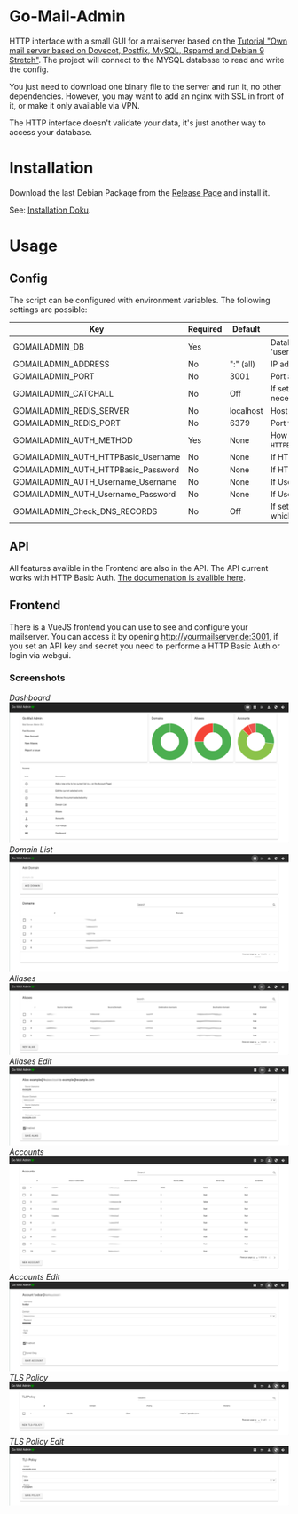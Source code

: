 # Go-Mail-Admin
HTTP interface with a small GUI for a mailserver based on the [Tutorial "Own mail server based on Dovecot, Postfix, MySQL, Rspamd and Debian 9 Stretch"](https://thomas-leister.de/en/mailserver-debian-stretch/).
The project will connect to the MYSQL database to read and write the config. 

You just need to download one binary file to the server and run it, no other dependencies. However, you may want to add an nginx with SSL in front of it, or make it only available via VPN.

The HTTP interface doesn't validate your data, it's just another way to access your database.
# Installation

Download the last Debian Package from the [Release Page](https://github.com/kekskurse/go-mail-admin/releases) and install it.

See:  [Installation Doku](https://github.com/kekskurse/go-mail-admin/blob/master/docs/install.md).

# Usage
## Config
The script can be configured with environment variables. The following settings are possible:

| Key | Required | Default | Notice |
| --- | ---      | --- |   --- |
| GOMAILADMIN_DB | Yes | | Database connection string like 'username:password@tcp(127.0.0.1:3306)/database' |
| GOMAILADMIN_ADDRESS | No | ":" (all) | IP address to bind to |
| GOMAILADMIN_PORT | No | 3001 | Port at which is bound (default: 3001) |
| GOMAILADMIN_CATCHALL | No | Off | If set to "On" the catchall feature will be enabled, its necessary that source_username in alias can be NULL |
| GOMAILADMIN_REDIS_SERVER | No | localhost | Host for redis connection |
| GOMAILADMIN_REDIS_PORT | No | 6379 | Port for redis connection |
| GOMAILADMIN_AUTH_METHOD | Yes | None | How to authorisate, possible `None`, `Username`, `HTTPBasicAuth` [more info](https://github.com/kekskurse/go-mail-admin/blob/master/docs/auth.md) |
| GOMAILADMIN_AUTH_HTTPBasic_Username | No | None | If HTTPBasicAuth is enabled, the username |
| GOMAILADMIN_AUTH_HTTPBasic_Password | No | None | If HTTPBasicAuth is enabled, the password |
| GOMAILADMIN_AUTH_Username_Username | No | None | If Username auth is enabled, the username |
| GOMAILADMIN_AUTH_Username_Password | No | None | If Username auth is enabled, the password |
| GOMAILADMIN_Check_DNS_RECORDS | No | Off | If set to "On" it will check MX/SPF/DMARC Records which each call of the Domainlist, this is slow! |

## API

All features avalible in the Frontend are also in the API. The API current works with HTTP Basic Auth. [The documenation is avalible here](https://mrin9.github.io/OpenAPI-Viewer/#/load/https%3A%2F%2Fraw.githubusercontent.com%2Fkekskurse%2Fgo-mail-admin%2Fmaster%2Fdocs%2Fopenapi.json).


## Frontend
There is a VueJS frontend you can use to see and configure your mailserver. You can access it by opening http://yourmailserver.de:3001, if you set an API key and secret you need to performe a HTTP Basic Auth or login via webgui.

### Screenshots
*Dashboard*
![Dashboard](statik/dashboard.png)
*Domain List*
![Domainlist](statik/domains.png)
*Aliases*
![Domainlist](statik/aliases.png)
*Aliases Edit*
![Domainlist](statik/aliases-edit.png)
*Accounts*
![Domainlist](statik/accounts.png)
*Accounts Edit*
![Domainlist](statik/account-edit.png)
*TLS Policy*
![Domainlist](statik/tlspolicy.png)
*TLS Policy Edit*
![Domainlist](statik/tlspolicy-edit.png)
